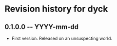 # Revision history for dyck

## 0.1.0.0 -- YYYY-mm-dd

* First version. Released on an unsuspecting world.
